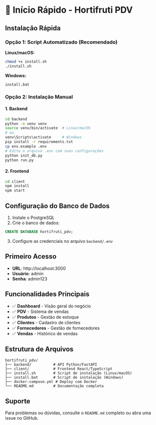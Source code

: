# 🚀 Início Rápido - Hortifruti PDV

## Instalação Rápida

### Opção 1: Script Automatizado (Recomendado)

**Linux/macOS:**
```bash
chmod +x install.sh
./install.sh
```

**Windows:**
```cmd
install.bat
```

### Opção 2: Instalação Manual

#### 1. Backend
```bash
cd backend
python -m venv venv
source venv/bin/activate  # Linux/macOS
# ou
venv\Scripts\activate     # Windows
pip install -r requirements.txt
cp env.example .env
# Edite o arquivo .env com suas configurações
python init_db.py
python run.py
```

#### 2. Frontend
```bash
cd client
npm install
npm start
```

## Configuração do Banco de Dados

1. Instale o PostgreSQL
2. Crie o banco de dados:
```sql
CREATE DATABASE hortifruti_pdv;
```
3. Configure as credenciais no arquivo `backend/.env`

## Primeiro Acesso

- **URL**: http://localhost:3000
- **Usuário**: admin
- **Senha**: admin123

## Funcionalidades Principais

- ✅ **Dashboard** - Visão geral do negócio
- ✅ **PDV** - Sistema de vendas
- ✅ **Produtos** - Gestão de estoque
- ✅ **Clientes** - Cadastro de clientes
- ✅ **Fornecedores** - Gestão de fornecedores
- ✅ **Vendas** - Histórico de vendas

## Estrutura de Arquivos

```
hortifruti_pdv/
├── backend/          # API Python/FastAPI
├── client/           # Frontend React/TypeScript
├── install.sh        # Script de instalação (Linux/macOS)
├── install.bat       # Script de instalação (Windows)
├── docker-compose.yml # Deploy com Docker
└── README.md         # Documentação completa
```

## Suporte

Para problemas ou dúvidas, consulte o `README.md` completo ou abra uma issue no GitHub. 